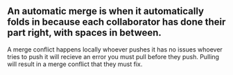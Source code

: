 An automatic merge is when it automatically folds in because each collaborator has done their part right, with spaces in between.
---
A merge conflict happens locally whoever pushes it has no issues whoever tries to push it will recieve an error you must pull before they push. 
Pulling will result in a merge conflict that they must fix.